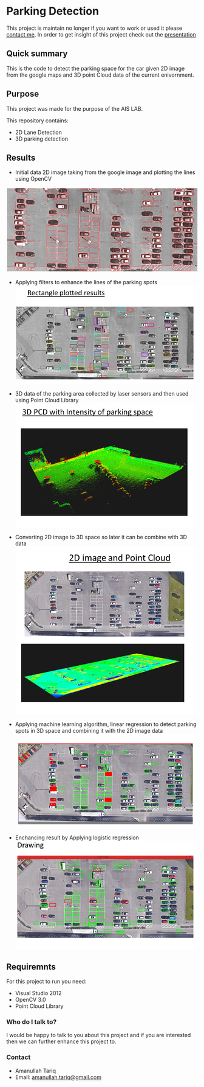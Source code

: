 Parking Detection
===========================

This project is maintain no longer if you want to work or used it please [contact me](#contact). In order to get insight of this project check out the [presentation](http://www.slideshare.net/AmanullahTariq/parking-space-detect-70787242)


## Quick summary
This is the code to detect the parking space for the car given 2D image from the google maps and 3D point Cloud data of the current enivornment.

## Purpose
This project was made for the purpose of the AIS LAB.

This repository contains:

- 2D Lane Detection
- 3D parking detection

## Results
* Initial data 2D image taking from the google image and plotting the lines using OpenCV

![InitialData](images/initialdata.png)

* Applying filters to enhance the lines of the parking spots
![LaneDetection2D](images/2d.png)

* 3D data of the parking area collected by laser sensors and then used using Point Cloud Library
![3D-Data](images/3D_Data.png)

* Converting 2D image to 3D space so later it can be combine with 3D data 
![2Dto3D](images/2dto3d.png)

* Applying machine learning algorithm, linear regression to detect parking spots in 3D space and combining it with the 2D image data
![FinalResult](images/Final.png)

* Enchancing result by Applying logistic regression
![Result](images/Final2.png)

## Requiremnts
For this project to run you need:
* Visual Studio 2012
* OpenCV 3.0
* Point Cloud Library

### Who do I talk to? ###
I would be happy to talk to you about this project and if you are interested then we can further enhance this project to.

### Contact
* Amanullah Tariq 
* Email: amanullah.tariq@gmail.com

